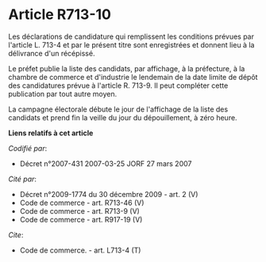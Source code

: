 # Article R713-10

Les déclarations de candidature qui remplissent les conditions prévues par l'article L. 713-4 et par le présent titre sont
enregistrées et donnent lieu à la délivrance d'un récépissé.

Le préfet publie la liste des candidats, par affichage, à la préfecture, à la chambre de commerce et d'industrie le lendemain
de la date limite de dépôt des candidatures prévue à l'article R. 713-9. Il peut compléter cette publication par tout autre
moyen.

La campagne électorale débute le jour de l'affichage de la liste des candidats et prend fin la veille du jour du
dépouillement, à zéro heure.

**Liens relatifs à cet article**

_Codifié par_:

  - Décret n°2007-431 2007-03-25 JORF 27 mars 2007

_Cité par_:

  - Décret n°2009-1774 du 30 décembre 2009 - art. 2 (V)
  - Code de commerce - art. R713-46 (V)
  - Code de commerce - art. R713-9 (V)
  - Code de commerce - art. R917-19 (V)

_Cite_:

  - Code de commerce. - art. L713-4 (T)
